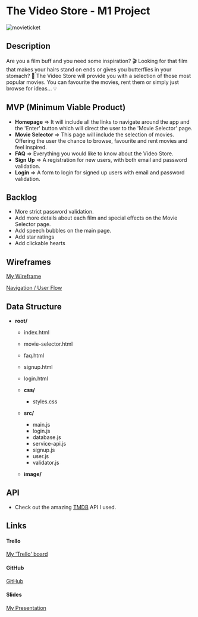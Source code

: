 # The Video Store - M1 Project

![movieticket](/Users/lucyquinn/Downloads/movieticket.png)

## Description

Are you a film buff and you need some inspiration? 🎬 Looking for that film that makes your hairs stand on ends or gives you butterflies in your stomach? 🦋 The Video Store will provide you with a selection of those most popular movies. You can favourite the movies, rent them or simply just browse for ideas... 💡



## MVP (Minimum Viable Product)

- **Homepage** => It will include all the links to navigate around the app and the 'Enter' button which will direct the user to the 'Movie Selector' page.
- **Movie Selector** => This page will include the selection of movies. Offering the user the chance to browse, favourite and rent movies and feel inspired. 
- **FAQ** => Everything you would like to know about the Video Store.
- **Sign Up** => A registration for new users, with both email and password validation.
- **Login** => A form to login for signed up users with email and password validation.

## Backlog

- More strict password validation.
- Add more details about each film and special effects on the Movie Selector page.
- Add speech bubbles on the main page.
- Add star ratings 
- Add clickable hearts

## Wireframes

[My Wireframe](https://www.figma.com/file/RStAiIeFMpl2eAKoACSoQi/Movies?node-id=11%3A4)

[Navigation / User Flow]()

## Data Structure

- **root/**
  - index.html
  
  - movie-selector.html
  
  - faq.html
  
  - signup.html
  
  - login.html
  
  - **css/**
    
    - styles.css
    
  - **src/**
    - main.js
    - login.js
    - database.js
    - service-api.js
    - signup.js
    - user.js
    - validator.js
    
  - **image/**
  
    

## API

- Check out the amazing [TMDB](https://www.themoviedb.org/documentation/api) API I used.

## Links

#### Trello

[My 'Trello' board](https://trello.com/b/teWtYEzl/track-tracker)

#### GitHub

[GitHub](https://lucy-quinn.github.io/The-Video-Store-m1-Project/signup.html)

#### Slides

[My Presentation](https://docs.google.com/presentation/d/1F-PdNsJmjabwMq-VyG6BAo5WuVEW0Zpd10n-FvocQLk/edit#slide=id.p)



